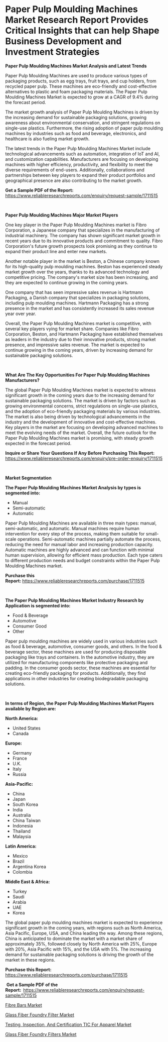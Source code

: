 <p><h1>Paper Pulp Moulding Machines Market Research Report Provides Critical Insights that can help Shape Business Development and Investment Strategies</h1></p><p><strong>Paper Pulp Moulding Machines Market Analysis and Latest Trends</strong></p>
<p><p>Paper Pulp Moulding Machines are used to produce various types of packaging products, such as egg trays, fruit trays, and cup holders, from recycled paper pulp. These machines are eco-friendly and cost-effective alternatives to plastic and foam packaging materials. The Paper Pulp Moulding Machines Market is expected to grow at a CAGR of 9.4% during the forecast period.</p><p>The market growth analysis of Paper Pulp Moulding Machines is driven by the increasing demand for sustainable packaging solutions, growing awareness about environmental conservation, and stringent regulations on single-use plastics. Furthermore, the rising adoption of paper pulp moulding machines by industries such as food and beverage, electronics, and healthcare is also fueling market growth.</p><p>The latest trends in the Paper Pulp Moulding Machines Market include technological advancements such as automation, integration of IoT and AI, and customization capabilities. Manufacturers are focusing on developing machines with higher efficiency, productivity, and flexibility to meet the diverse requirements of end-users. Additionally, collaborations and partnerships between key players to expand their product portfolios and geographical presence are also contributing to the market growth.</p></p>
<p><strong>Get a Sample PDF of the Report:&nbsp;</strong> <a href="https://www.reliableresearchreports.com/enquiry/request-sample/1711515">https://www.reliableresearchreports.com/enquiry/request-sample/1711515</a></p>
<p>&nbsp;</p>
<p><strong>Paper Pulp Moulding Machines Major Market Players</strong></p>
<p><p>One key player in the Paper Pulp Moulding Machines market is Fibro Corporation, a Japanese company that specializes in the manufacturing of industrial machinery. The company has shown significant market growth in recent years due to its innovative products and commitment to quality. Fibro Corporation's future growth prospects look promising as they continue to expand their product line and enter new markets.</p><p>Another notable player in the market is Beston, a Chinese company known for its high-quality pulp moulding machines. Beston has experienced steady market growth over the years, thanks to its advanced technology and competitive pricing. The company's market size has been increasing, and they are expected to continue growing in the coming years.</p><p>One company that has seen impressive sales revenue is Hartmann Packaging, a Danish company that specializes in packaging solutions, including pulp moulding machines. Hartmann Packaging has a strong presence in the market and has consistently increased its sales revenue year over year.</p><p>Overall, the Paper Pulp Moulding Machines market is competitive, with several key players vying for market share. Companies like Fibro Corporation, Beston, and Hartmann Packaging have established themselves as leaders in the industry due to their innovative products, strong market presence, and impressive sales revenue. The market is expected to continue growing in the coming years, driven by increasing demand for sustainable packaging solutions.</p></p>
<p>&nbsp;</p>
<p><strong>What Are The Key Opportunities For Paper Pulp Moulding Machines Manufacturers?</strong></p>
<p><p>The global Paper Pulp Moulding Machines market is expected to witness significant growth in the coming years due to the increasing demand for sustainable packaging solutions. The market is driven by factors such as growing environmental concerns, strict regulations on single-use plastics, and the adoption of eco-friendly packaging materials by various industries. The market is also being driven by technological advancements in the industry and the development of innovative and cost-effective machines. Key players in the market are focusing on developing advanced machines to meet the evolving needs of the market. Overall, the future outlook for the Paper Pulp Moulding Machines market is promising, with steady growth expected in the forecast period.</p></p>
<p><strong>Inquire or Share Your Questions If Any Before Purchasing This Report:</strong> <a href="https://www.reliableresearchreports.com/enquiry/pre-order-enquiry/1711515">https://www.reliableresearchreports.com/enquiry/pre-order-enquiry/1711515</a></p>
<p>&nbsp;</p>
<p><strong>Market Segmentation</strong></p>
<p><strong>The Paper Pulp Moulding Machines Market Analysis by types is segmented into:</strong></p>
<p><ul><li>Manual</li><li>Semi-automatic</li><li>Automatic</li></ul></p>
<p><p>Paper Pulp Moulding Machines are available in three main types: manual, semi-automatic, and automatic. Manual machines require human intervention for every step of the process, making them suitable for small-scale operations. Semi-automatic machines partially automate the process, reducing the need for manual labor and increasing production capacity. Automatic machines are highly advanced and can function with minimal human supervision, allowing for efficient mass production. Each type caters to different production needs and budget constraints within the Paper Pulp Moulding Machines market.</p></p>
<p><strong>Purchase this Report:&nbsp;</strong><a href="https://www.reliableresearchreports.com/purchase/1711515">https://www.reliableresearchreports.com/purchase/1711515</a></p>
<p>&nbsp;</p>
<p><strong>The Paper Pulp Moulding Machines Market Industry Research by Application is segmented into:</strong></p>
<p><ul><li>Food & Beverage</li><li>Automotive</li><li>Consumer Good</li><li>Other</li></ul></p>
<p><p>Paper pulp moulding machines are widely used in various industries such as food & beverage, automotive, consumer goods, and others. In the food & beverage sector, these machines are used for producing disposable packaging like trays and containers. In the automotive industry, they are utilized for manufacturing components like protective packaging and padding. In the consumer goods sector, these machines are essential for creating eco-friendly packaging for products. Additionally, they find applications in other industries for creating biodegradable packaging solutions.</p></p>
<p>&nbsp;</p>
<p><strong>In terms of Region, the Paper Pulp Moulding Machines Market Players available by Region are:</strong></p>
<p>
    <p> <strong> North America: </strong>
        <ul>
            <li>United States</li>
            <li>Canada</li>
        </ul>
        </p> 
    <p> <strong> Europe: </strong>
        <ul>
            <li>Germany</li>
            <li>France</li>
            <li>U.K.</li>
            <li>Italy</li>
            <li>Russia</li>
        </ul>
        </p> 
    <p> <strong> Asia-Pacific: </strong>
        <ul>
            <li>China</li>
            <li>Japan</li>
            <li>South Korea</li>
            <li>India</li>
            <li>Australia</li>
            <li>China Taiwan</li>
            <li>Indonesia</li>
            <li>Thailand</li>
            <li>Malaysia</li>
        </ul>
        </p> 
    <p> <strong> Latin America: </strong>
        <ul>
            <li>Mexico</li>
            <li>Brazil</li>
            <li>Argentina Korea</li>
            <li>Colombia</li>
        </ul>
        </p> 
    <p> <strong> Middle East & Africa: </strong>
        <ul>
            <li>Turkey</li>
            <li>Saudi</li>
            <li>Arabia</li>
            <li>UAE</li>
            <li>Korea</li>
        </ul>
    </p>
    </p>
<p><p>The global paper pulp moulding machines market is expected to experience significant growth in the coming years, with regions such as North America, Asia Pacific, Europe, USA, and China leading the way. Among these regions, China is anticipated to dominate the market with a market share of approximately 35%, followed closely by North America with 25%, Europe with 20%, Asia Pacific with 15%, and the USA with 5%. The increasing demand for sustainable packaging solutions is driving the growth of the market in these regions.</p></p>
<p><strong>Purchase this Report: </strong><a href="https://www.reliableresearchreports.com/purchase/1711515">https://www.reliableresearchreports.com/purchase/1711515</a></p>
<p>&nbsp;<strong>Get a Sample PDF of the Report:&nbsp;&nbsp;</strong><a href="https://www.reliableresearchreports.com/enquiry/request-sample/1711515">https://www.reliableresearchreports.com/enquiry/request-sample/1711515</a></p>
<p><strong></strong></p>
<p><p><a href="https://github.com/joannesouthgate/Market-Research-Report-List-2/blob/main/fibre-bars-market.md">Fibre Bars Market</a></p><p><a href="https://github.com/nicholepatriciadoylenwnrjr0/Market-Research-Report-List-1/blob/main/glass-fiber-foundry-filter-market.md">Glass Fiber Foundry Filter Market</a></p><p><a href="https://github.com/wwwkeltoum/Market-Research-Report-List-2/blob/main/testing-inspection-and-certification-tic-for-apparel-market.md">Testing, Inspection, And Certification TIC For Apparel Market</a></p><p><a href="https://github.com/gamblestampleyjenny50m5sl6/Market-Research-Report-List-1/blob/main/glass-fiber-foundry-filters-market.md">Glass Fiber Foundry Filters Market</a></p></p>